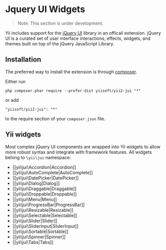 Jquery UI Widgets
=================

> Note: This section is under development.

Yii includes support for the [jQuery UI](http://api.jqueryui.com/) library in an officail extension. jQuery UI is
a curated set of user interface interactions, effects, widgets, and themes built on top of the jQuery JavaScript Library.

Installation
------------

The preferred way to install the extension is through [composer](http://getcomposer.org/download/).

Either run

```
php composer.phar require --prefer-dist yiisoft/yii2-jui "*"
```

or add

```
"yiisoft/yii2-jui": "*"
```

to the require section of your `composer.json` file.

Yii widgets
-----------

Most complex jQuery UI components are wrapped into Yii widgets to allow more robust syntax and integrate with
framework features. All widgets belong to `\yii\jui` namespace:

- [[yii\jui\Accordion|Accordion]]
- [[yii\jui\AutoComplete|AutoComplete]]
- [[yii\jui\DatePicker|DatePicker]]
- [[yii\jui\Dialog|Dialog]]
- [[yii\jui\Draggable|Draggable]]
- [[yii\jui\Droppable|Droppable]]
- [[yii\jui\Menu|Menu]]
- [[yii\jui\ProgressBar|ProgressBar]]
- [[yii\jui\Resizable|Resizable]]
- [[yii\jui\Selectable|Selectable]]
- [[yii\jui\Slider|Slider]]
- [[yii\jui\SliderInput|SliderInput]]
- [[yii\jui\Sortable|Sortable]]
- [[yii\jui\Spinner|Spinner]]
- [[yii\jui\Tabs|Tabs]]